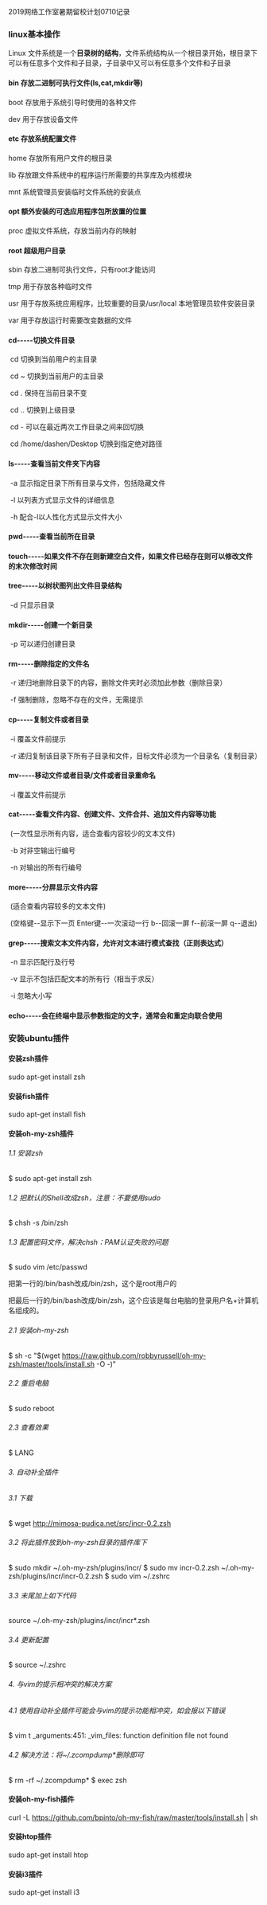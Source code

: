 2019网络工作室暑期留校计划0710记录

### linux基本操作

Linux 文件系统是一个**目录树的结构**，文件系统结构从一个根目录开始，根目录下可以有任意多个文件和子目录，子目录中又可以有任意多个文件和子目录

#### bin 存放二进制可执行文件(ls,cat,mkdir等)

boot 存放用于系统引导时使用的各种文件

dev 用于存放设备文件

#### etc 存放系统配置文件

home 存放所有用户文件的根目录

lib 存放跟文件系统中的程序运行所需要的共享库及内核模块

mnt 系统管理员安装临时文件系统的安装点

#### opt 额外安装的可选应用程序包所放置的位置

proc 虚拟文件系统，存放当前内存的映射

#### root 超级用户目录

sbin 存放二进制可执行文件，只有root才能访问

tmp 用于存放各种临时文件

usr 用于存放系统应用程序，比较重要的目录/usr/local 本地管理员软件安装目录

var 用于存放运行时需要改变数据的文件

#### cd-----切换文件目录

​    cd 切换到当前用户的主目录

​    cd ~ 切换到当前用户的主目录

​    cd . 保持在当前目录不变

​    cd .. 切换到上级目录

​    cd - 可以在最近两次工作目录之间来回切换

​    cd /home/dashen/Desktop 切换到指定绝对路径

#### ls-----查看当前文件夹下内容

​    -a 显示指定目录下所有目录与文件，包括隐藏文件

​    -l 以列表方式显示文件的详细信息

​    -h 配合-l以人性化方式显示文件大小

#### pwd-----查看当前所在目录

#### touch-----如果文件不存在则新建空白文件，如果文件已经存在则可以修改文件的末次修改时间

#### tree-----以树状图列出文件目录结构

​    -d 只显示目录

#### mkdir-----创建一个新目录

​    -p 可以递归创建目录

#### rm-----删除指定的文件名

​    -r 递归地删除目录下的内容，删除文件夹时必须加此参数（删除目录）

​    -f 强制删除，忽略不存在的文件，无需提示

#### cp-----复制文件或者目录

​    -i 覆盖文件前提示

​    -r 递归复制该目录下所有子目录和文件，目标文件必须为一个目录名（复制目录）

#### mv-----移动文件或者目录/文件或者目录重命名

​    -i 覆盖文件前提示

#### cat-----查看文件内容、创建文件、文件合并、追加文件内容等功能

​        (一次性显示所有内容，适合查看内容较少的文本文件)

​    -b 对非空输出行编号

​    -n 对输出的所有行编号

#### more-----分屏显示文件内容

​        (适合查看内容较多的文本文件)

​        (空格键--显示下一页  Enter键--一次滚动一行  b--回滚一屏  f--前滚一屏  q--退出)

#### grep-----搜索文本文件内容，允许对文本进行模式查找（正则表达式）

​    -n 显示匹配行及行号

​    -v 显示不包括匹配文本的所有行（相当于求反）

​    -i 忽略大小写

#### echo-----会在终端中显示参数指定的文字，通常会和重定向联合使用

### 安装ubuntu插件

#### 安装zsh插件

sudo apt-get install zsh

#### 安装fish插件

sudo apt-get install fish

#### 安装oh-my-zsh插件

###### 1.1 安装zsh

$ sudo apt-get install zsh

###### 1.2 把默认的Shell改成zsh，注意：不要使用sudo

$ chsh -s /bin/zsh 

###### 1.3 配置密码文件，解决chsh：PAM认证失败的问题

$ sudo vim /etc/passwd

把第一行的/bin/bash改成/bin/zsh，这个是root用户的

把最后一行的/bin/bash改成/bin/zsh，这个应该是每台电脑的登录用户名+计算机名组成的。

###### 2.1 安装oh-my-zsh

$ sh -c "$(wget https://raw.github.com/robbyrussell/oh-my-zsh/master/tools/install.sh -O -)"

###### 2.2 重启电脑

$ sudo reboot

###### 2.3 查看效果

$ LANG

###### 3. 自动补全插件

###### 3.1 下载

$ wget http://mimosa-pudica.net/src/incr-0.2.zsh

###### 3.2 将此插件放到oh-my-zsh目录的插件库下

$ sudo mkdir ~/.oh-my-zsh/plugins/incr/
$ sudo mv incr-0.2.zsh ~/.oh-my-zsh/plugins/incr/incr-0.2.zsh
$ sudo vim ~/.zshrc 

###### 3.3 末尾加上如下代码

source ~/.oh-my-zsh/plugins/incr/incr*.zsh

###### 3.4 更新配置

$ source ~/.zshrc

###### 4. 与vim的提示相冲突的解决方案

###### 4.1 使用自动补全插件可能会与vim的提示功能相冲突，如会报以下错误

$ vim t
_arguments:451: _vim_files: function definition file not found

###### 4.2 解决方法：将~/.zcompdump*删除即可

$ rm -rf ~/.zcompdump*
$ exec zsh

#### 安装oh-my-fish插件

curl -L https://github.com/bpinto/oh-my-fish/raw/master/tools/install.sh | sh

#### 安装htop插件

sudo apt-get install htop

#### 安装i3插件

sudo apt-get install  i3


